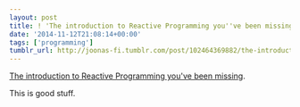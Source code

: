 ```yaml
---
layout: post
title: ! 'The introduction to Reactive Programming you''ve been missing '
date: '2014-11-12T21:08:14+00:00'
tags: ['programming']
tumblr_url: http://joonas-fi.tumblr.com/post/102464369882/the-introduction-to-reactive-programming-youve
---
```


[The introduction to Reactive Programming you've been missing](https://gist.github.com/staltz/868e7e9bc2a7b8c1f754/).

This is good stuff.
